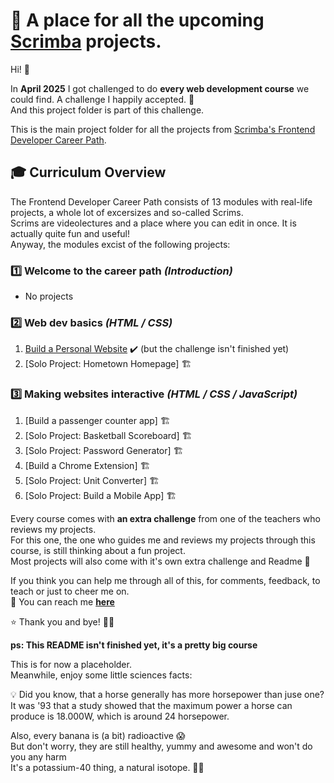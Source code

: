 
# 🎉 A place for all the upcoming [Scrimba](https://www.scrimba.com) projects.   

Hi! 👋   

In **April 2025** I got challenged to do **every web development course** we could find. A challenge I happily accepted. 🎉  
And this project folder is part of this challenge.   

This is the main project folder for all the projects from [Scrimba's Frontend Developer Career Path](https://scrimba.com/frontend-path-c0j). 

## 🎓 Curriculum Overview    

The Frontend Developer Career Path consists of 13 modules with real-life projects, a whole lot of excersizes and so-called Scrims.    
Scrims are videolectures and a place where you can edit in once. It is actually quite fun and useful!      
Anyway, the modules excist of the following projects: 

### **1️⃣ Welcome to the career path** *(Introduction)*  
- No projects

### **2️⃣ Web dev basics** *(HTML / CSS)*  
1. [Build a Personal Website](https://pastelprism.github.io/scrimba-front-end-path/personal-website/) ✔️ (but the challenge isn't finished yet)
2. [Solo Project: Hometown Homepage] 🏗️  

### **3️⃣ Making websites interactive** *(HTML / CSS / JavaScript)*  
1. [Build a passenger counter app] 🏗️     
2. [Solo Project: Basketball Scoreboard] 🏗️    
3. [Solo Project: Password Generator] 🏗️    
4. [Build a Chrome Extension] 🏗️    
5. [Solo Project: Unit Converter] 🏗️   
6. [Solo Project: Build a Mobile App] 🏗️  


Every course comes with **an extra challenge** from one of the teachers who reviews my projects.  
For this one, the one who guides me and reviews my projects through this course, is still thinking about a fun project.   
Most projects will also come with it's own extra challenge and Readme 🥰  

If you think you can help me through all of this, for comments, feedback, to teach or just to cheer me on.  
📩 You can reach me **[here](mailto:amy-van-leeuwen@proton.me)**    

⭐ Thank you and bye! 👋🙂  

**ps: This README isn't finished yet, it's a pretty big course**











This is for now a placeholder.  
Meanwhile, enjoy some little sciences facts: 

💡 Did you know, that a horse generally has more horsepower than juse one?  
It was '93 that a study showed that the maximum power a horse can produce is 18.000W, which is around 24 horsepower. 

Also, every banana is (a bit) radioactive 😱  
But don't worry, they are still healthy, yummy and awesome and won't do you any harm  
It's a potassium-40 thing, a natural isotope. 🥰🍌 

